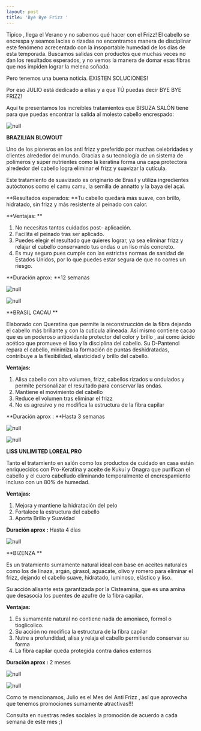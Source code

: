 ```yaml
---
layout: post
title: 'Bye Bye Frizz '
---
```

Típico , llega el Verano y no sabemos qué hacer con el Frizz! El cabello se encrespa y seamos lacias o rizadas no encontramos manera de disciplinar  este fenómeno acrecentado con la insoportable humedad de los días de esta temporada. Buscamos salidas con productos que muchas veces no dan los resultados esperados, y no vemos la manera de domar esas fibras que nos impiden lograr la melena soñada.

Pero tenemos una buena noticia. EXISTEN SOLUCIONES!

Por eso JULIO está dedicado a ellas y a que TÚ puedas decir BYE BYE FRIZZ!

Aquí te presentamos los increíbles tratamientos que BISUZA SALÓN tiene para que puedas encontrar la salida al molesto cabello encrespado:

![null](/img/uploads/byefrizz.jpg)

**BRAZILIAN BLOWOUT**

Uno de los pioneros en los anti frizz y preferido por muchas celebridades y clientes alrededor del mundo. Gracias a su tecnología de un sistema de polímeros y súper nutrientes  como la keratina  forma una capa protectora alrededor del cabello logra eliminar el frizz y suavizar la cutícula. 

Este tratamiento de suavizado es originario de Brasil y utiliza ingredientes autóctonos como el camu camu, la semilla de annatto y la baya del açai. 

**Resultados esperados: **Tu cabello quedará más suave, con brillo, hidratado, sin frizz y más resistente al peinado con calor.

**Ventajas: **

1. No necesitas tantos cuidados post- aplicación. 
2. Facilita el peinado tras ser aplicado.  
3. Puedes elegir el resultado que quieres lograr, ya sea eliminar frizz  y relajar el cabello conservando tus ondas o un liso más concreto. 
4. Es muy seguro pues cumple con las estrictas normas de sanidad de Estados Unidos, por lo que puedes estar segura de que no corres un riesgo. 

**Duración aprox: **12 semanas

![null](/img/uploads/brasilianblowout.jpg)

![null](/img/uploads/antesydespuesok.jpg)

**BRASIL CACAU **

Elaborado con Queratina que permite la reconstrucción de la fibra dejando el cabello más brillante y con la cutícula alineada. Así mismo contiene cacao que es un poderoso antioxidante protector del color y brillo , así como ácido acético que promueve el liso y la disciplina del cabello. Su D-Pantenol repara el cabello, minimiza la formación de puntas deshidratadas, contribuye a la flexibilidad, elasticidad y brillo del cabello.

**Ventajas:**

1. Alisa  cabello con alto volumen, frizz, cabellos rizados u ondulados y permite personalizar el resultado para conservar las ondas.
2. Mantiene el movimiento del cabello
3. Reduce el volumen tras eliminar el frizz
4. No es agresivo y no modifica la estructura de la fibra capilar

**Duración aprox : **Hasta 3 semanas 

![null](/img/uploads/brasilcacau.jpg)

![null](/img/uploads/antesydespuesbrasilcacau.jpg)

**LISS UNLIMITED LOREAL PRO**

Tanto el tratamiento en salón como los productos de cuidado en casa están enriquecidos con Pro-Keratina y aceite de Kukui y Onagra que purifican el cabello y el cuero cabelludo eliminando temporalmente el encrespamiento incluso con un 80% de humedad. 

**Ventajas:**

1. Mejora y mantiene la hidratación del pelo
2. Fortalece la estructura del cabello
3. Aporta Brillo y Suavidad 

**Duración aprox :** Hasta 4 días

![null](/img/uploads/lissunlimited.jpg)

**BIZENZA **

Es un tratamiento sumamente natural ideal con base en aceites naturales como los de linaza, argán, girasol, aguacate, olivo y romero para eliminar el frizz, dejando el cabello suave, hidratado, luminoso, elástico y liso.

Su acción alisante esta garantizada por la Cisteamina, que es una amina que desasocia los puentes de azufre de la fibra capilar.

**Ventajas:**

1. Es sumamente natural no contiene nada de amoniaco, formol o tioglicolico.
2. Su acción no modifica la estructura de la fibra capilar
3. Nutre a profundidad, alisa y relaja el cabello permitiendo conservar su forma
4. La fibra capilar queda protegida contra daños externos

**Duración aprox :** 2 meses 

![null](/img/uploads/bizenza.jpg)

![null](/img/uploads/antesydespuesbizenza.jpg)

Como te mencionamos, Julio es el Mes del Anti Frizz , así que aprovecha que tenemos promociones sumamente atractivas!!!

Consulta en nuestras redes sociales la promoción de acuerdo a cada semana de este mes ;)
